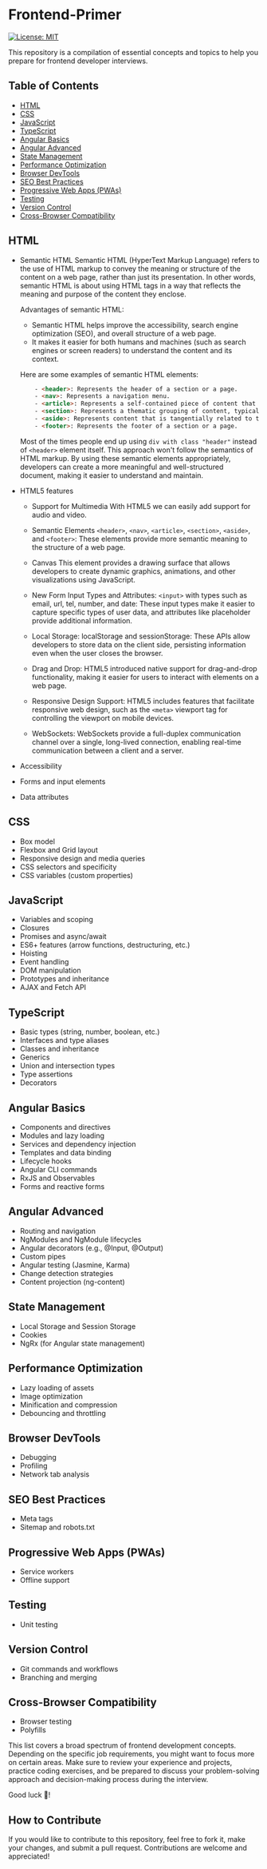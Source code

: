 # Frontend-Primer

[![License: MIT](https://img.shields.io/badge/License-MIT-blue.svg)](LICENSE)

This repository is a compilation of essential concepts and topics to help you prepare for frontend developer interviews.

## Table of Contents

- [HTML](#html)
- [CSS](#css)
- [JavaScript](#javascript)
- [TypeScript](#typescript)
- [Angular Basics](#angular-basics)
- [Angular Advanced](#angular-advanced)
- [State Management](#state-management)
- [Performance Optimization](#performance-optimization)
- [Browser DevTools](#browser-devtools)
- [SEO Best Practices](#seo-best-practices)
- [Progressive Web Apps (PWAs)](#progressive-web-apps-pwas)
- [Testing](#testing)
- [Version Control](#version-control)
- [Cross-Browser Compatibility](#cross-browser-compatibility)

## HTML

- Semantic HTML
    Semantic HTML (HyperText Markup Language) refers to the use of HTML markup to convey the meaning or structure of the content on a web page, rather than just its presentation. In other words, semantic HTML is about using HTML tags in a way that reflects the meaning and purpose of the content they enclose.

    Advantages of semantic HTML:
    - Semantic HTML helps improve the accessibility, search engine optimization (SEO), and overall structure of a web page. 
    - It makes it easier for both humans and machines (such as search engines or screen readers) to understand the content and its context.

    Here are some examples of semantic HTML elements:
    ```html
        - <header>: Represents the header of a section or a page.
        - <nav>: Represents a navigation menu.
        - <article>: Represents a self-contained piece of content that could be distributed and reused independently.
        - <section>: Represents a thematic grouping of content, typically with a heading.
        - <aside>: Represents content that is tangentially related to the content around it, like a sidebar.
        - <footer>: Represents the footer of a section or a page.
    ```
    Most of the times people end up using `div with class "header"` instead of `<header>` element itself. This approach won't follow the semantics of HTML markup. By using these semantic elements appropriately, developers can create a more meaningful and well-structured document, making it easier to understand and maintain.

- HTML5 features
    - Support for Multimedia
    With HTML5 we can easily add support for audio and video.

    - Semantic Elements
    `<header>`, `<nav>`, `<article>`, `<section>`, `<aside>`, and `<footer>`: These elements provide more semantic meaning to the structure of a web page.

    - Canvas
    This element provides a drawing surface that allows developers to create dynamic graphics, animations, and other visualizations using JavaScript.

    - New Form Input Types and Attributes:
    `<input>` with types such as email, url, tel, number, and date: These input types make it easier to capture specific types of user data, and attributes like placeholder provide additional information.

    - Local Storage:
    localStorage and sessionStorage: These APIs allow developers to store data on the client side, persisting information even when the user closes the browser.

    - Drag and Drop:
    HTML5 introduced native support for drag-and-drop functionality, making it easier for users to interact with elements on a web page.

    - Responsive Design Support:
    HTML5 includes features that facilitate responsive web design, such as the `<meta>` viewport tag for controlling the viewport on mobile devices.

    - WebSockets:
    WebSockets provide a full-duplex communication channel over a single, long-lived connection, enabling real-time communication between a client and a server.

- Accessibility
- Forms and input elements
- Data attributes

## CSS

- Box model
- Flexbox and Grid layout
- Responsive design and media queries
- CSS selectors and specificity
- CSS variables (custom properties)

## JavaScript

- Variables and scoping
- Closures
- Promises and async/await
- ES6+ features (arrow functions, destructuring, etc.)
- Hoisting
- Event handling
- DOM manipulation
- Prototypes and inheritance
- AJAX and Fetch API

## TypeScript

- Basic types (string, number, boolean, etc.)
- Interfaces and type aliases
- Classes and inheritance
- Generics
- Union and intersection types
- Type assertions
- Decorators

## Angular Basics

- Components and directives
- Modules and lazy loading
- Services and dependency injection
- Templates and data binding
- Lifecycle hooks
- Angular CLI commands
- RxJS and Observables
- Forms and reactive forms

## Angular Advanced

- Routing and navigation
- NgModules and NgModule lifecycles
- Angular decorators (e.g., @Input, @Output)
- Custom pipes
- Angular testing (Jasmine, Karma)
- Change detection strategies
- Content projection (ng-content)

## State Management

- Local Storage and Session Storage
- Cookies
- NgRx (for Angular state management)

## Performance Optimization

- Lazy loading of assets
- Image optimization
- Minification and compression
- Debouncing and throttling

## Browser DevTools

- Debugging
- Profiling
- Network tab analysis

## SEO Best Practices

- Meta tags
- Sitemap and robots.txt

## Progressive Web Apps (PWAs)

- Service workers
- Offline support

## Testing

- Unit testing

## Version Control

- Git commands and workflows
- Branching and merging

## Cross-Browser Compatibility

- Browser testing
- Polyfills

This list covers a broad spectrum of frontend development concepts. Depending on the specific job requirements, you might want to focus more on certain areas. Make sure to review your experience and projects, practice coding exercises, and be prepared to discuss your problem-solving approach and decision-making process during the interview.

Good luck 💖!

## How to Contribute

If you would like to contribute to this repository, feel free to fork it, make your changes, and submit a pull request. Contributions are welcome and appreciated!
